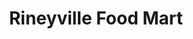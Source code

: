 ---
title: "Rineyville Food Mart"
url: /rineyville/rineyville-food-mart-rineyville-road/
shop: convenience
---